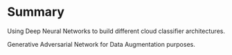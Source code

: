 # Summary

Using Deep Neural Networks to build different cloud classifier architectures.

Generative Adversarial Network for Data Augmentation purposes.
